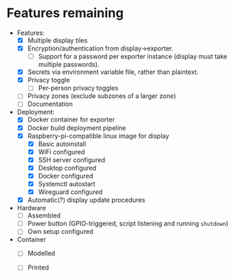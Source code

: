 # Features remaining

- Features:
  - [x] Multiple display tiles
  - [x] Encryption/authentication from display->exporter.
    - [ ] Support for a password per exporter instance (display must take multiple passwords).
  - [x] Secrets via environment variable file, rather than plaintext.
  - [x] Privacy toggle
    - [ ] Per-person privacy toggles
  - [ ] Privacy zones (exclude subzones of a larger zone)
  - [ ] Documentation
- Deployment:
  - [x] Docker container for exporter
  - [x] Docker build deployment pipeline
  - [x] Raspberry-pi-compatible linux image for display
    - [x] Basic autoinstall
    - [x] WiFi configured
    - [x] SSH server configured
    - [x] Desktop configured
    - [x] Docker configured
    - [x] Systemctl autostart
    - [x] Wireguard configured
  - [x] Automatic(?) display update procedures
- Hardware
  - [ ] Assembled
  - [ ] Power button (GPIO-triggered, script listening and running `shutdown`)
  - [ ] Own setup configured
- Container
  - [ ] Modelled
  - [ ] Printed

